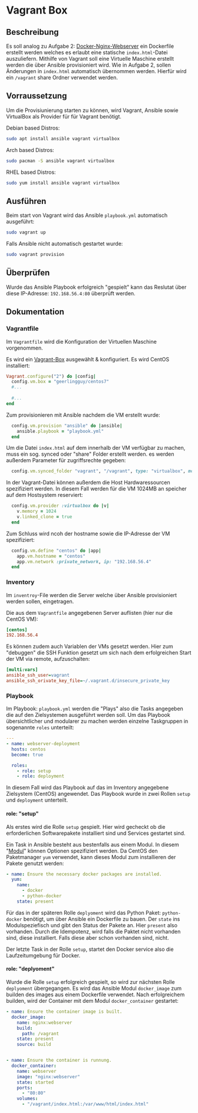 # Vagrant Box

## Beschreibung
Es soll analog zu Aufgabe 2: [Docker-Nginx-Webserver](https://github.com/ckiri/dev-ops/tree/main/docker-nginx-webserver) ein Dockerfile erstellt werden welches es
erlaubt eine statische `index.html`-Datei auszuliefern. Mithilfe von Vagrant soll eine Virtuelle
Maschine erstellt werden die über Ansible provisioniert wird. Wie in Aufgabe 2, sollen Änderungen
in `index.html` automatisch übernommen werden. Hierfür wird ein `/vagrant` share Ordner verwendet
werden.

## Vorraussetzung
Um die Provisiunierung starten zu können, wird Vagrant, Ansible sowie VirtualBox als Provider für
für Vagrant benötigt.

Debian based Distros:
```bash
sudo apt install ansible vagrant virtualbox
```

Arch based Distros:
```bash
sudo pacman -S ansible vagrant virtualbox
```

RHEL based Distros:
```bash
sudo yum install ansible vagrant virtualbox
```

## Ausführen
Beim start von Vagrant wird das Ansible `playbook.yml` automatisch ausgeführt:
```bash
sudo vagrant up
```

Falls Ansible nicht automatisch gestartet wurde:
```bash
sudo vagrant provision
```

## Überprüfen
Wurde das Ansible Playbook erfolgreich "gespielt" kann das Reslutat über diese IP-Adresse:
`192.168.56.4:80` überprüft werden.

## Dokumentation

### Vagrantfile
Im `Vagrantfile` wird die Konfiguration der Virtuellen Maschine vorgenommen.


Es wird ein [Vagrant-Box](https://app.vagrantup.com/boxes/search) ausgewählt & konfiguriert. Es wird
CentOS installiert:
```ruby
Vagrant.configure("2") do |config|
  config.vm.box = "geerlingguy/centos7"
  #...
  
  #...
end
```

Zum provisionieren mit Ansible nachdem die VM erstellt wurde:
```ruby
  config.vm.provision "ansible" do |ansible|
    ansible.playbook = "playbook.yml"
  end
```

Um die Datei `index.html` auf dem innerhalb der VM verfügbar zu machen, muss ein sog. synced oder
"share" Folder erstellt werden. es werden außerdem Parameter für zugriffsrechte gegeben:
```ruby
  config.vm.synced_folder "vagrant", "/vagrant", type: "virtualbox", mount_options: ["dmode=777", "fmode=666"]
```

In der Vagrant-Datei können außerdem die Host Hardwaressourcen spezifiziert werden. In diesem Fall
werden für die VM 1024MB an speicher auf dem Hostsystem reserviert:
```ruby
  config.vm.provider :virtualbox do |v|
    v.memory = 1024
    v.linked_clone = true
  end
```

Zum Schluss wird ncoh der hostname sowie die IP-Adresse der VM spezifiziert:
```ruby
  config.vm.define "centos" do |app|
    app.vm.hostname = "centos"
    app.vm.network :private_network, ip: "192.168.56.4"
  end
```

### Inventory
Im `inventroy`-File werden die Server welche über Ansible provisioniert werden sollen, eingetragen.

Die aus dem `Vagrantfile` angegebenen Server auflisten (hier nur die CentOS VM):
```ini
[centos]
192.168.56.4
```

Es können zudem auch Variablen der VMs gesetzt werden. Hier zum "debuggen" die SSH Funktion gesetzt
um sich nach dem erfolgreichen Start der VM via remote, aufzuschalten:
```ini
[multi:vars]
ansible_ssh_user=vagrant
ansible_ssh_orivate_key_file=~/.vagrant.d/insecure_private_key
```

### Playbook
Im Playbook: `playbook.yml` werden die "Plays" also die Tasks angegeben die auf den Zielsystemen
ausgeführt werden soll. Um das Playbook übersichtlicher und modularer zu machen werden einzelne
Taskgruppen in sogenannte `roles` unterteilt:
```yml
---
- name: webserver-deployment
  hosts: centos
  become: true

  roles:
    - role: setup
    - role: deployment
```
In diesem Fall wird das Playbook auf das im Inventory angegebene Zielsystem (CentOS) angewendet.
Das Playbook wurde in zwei Rollen `setup` und `deployment` unterteilt.

#### role: "setup"
Als erstes wird die Rolle `setup` gespielt. Hier wird gecheckt ob die erforderlichen Softwarepakete
installiert sind und Services gestartet sind.

Ein Task in Ansible besteht aus bestenfalls aus einem Modul. In diesem "[Modul](https://docs.ansible.com/ansible/2.9/modules/list_of_all_modules.html)" können Optionen
spezifiziert werden. Da CentOS den Paketmanager `yum` verwendet, kann dieses Modul zum installieren
der Pakete genutzt werden:
```yml
- name: Ensure the necessary docker packages are installed.
  yum:
    name: 
      - docker
      - python-docker
    state: present
```
Für das in der späteren Rolle `deplyoment` wird das Python Paket: `python-docker` benötigt, um über
Ansible ein Dockerfile zu bauen. Der `state` ins Modulspeziefisch und gibt den Status der Pakete an.
Hier `present` also vorhanden. Durch die Idempotenz, wird falls die Paktet nicht vorhanden sind, diese
installiert. Falls diese aber schon vorhanden sind, nicht.

Der letzte Task in der Rolle `setup`, startet den Docker service also die Laufzeitumgebung für Docker.

#### role: "deplyoment"
Wurde die Rolle `setup` erfolgreich gespielt, so wird zur nächsten Rolle `deplyoment` übergegangen.
Es wird das Ansible Modul `docker_image` zum builden des images aus einem Dockerfile verwendet.
Nach erfolgreichem builden, wird der Container mit dem Modul `docker_container` gestartet:
```yml
- name: Ensure the container image is built.
  docker_image:
    name: nginx:webserver
    build:
      path: /vagrant
    state: present
    source: build


- name: Ensure the container is runnung.
  docker_container:
    name: webserver
    image: "nginx:webserver"
    state: started
    ports:
      - "80:80"
    volumes:
      - "/vagrant/index.html:/var/www/html/index.html"
```

